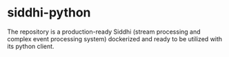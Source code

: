 # siddhi-python
The repository is a production-ready Siddhi (stream processing and complex event processing system) dockerized and ready to be utilized with its python client.
